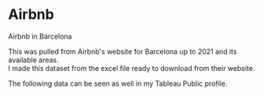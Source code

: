 # Airbnb
Airbnb in Barcelona

This was pulled from Airbnb's website for Barcelona up to 2021 and its available areas.  
I made this dataset from the excel file ready to download from their website.

The following data can be seen as well in my Tableau Public profile.

